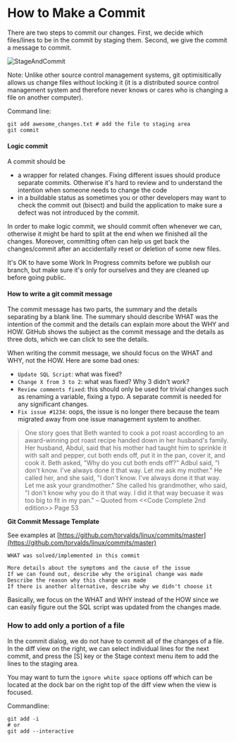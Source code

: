 # How to Make a Commit

There are two steps to commit our changes. First, we decide which files/lines to be in the commit by staging them. Second, we give the commit a message to commit.

![StageAndCommit](https://camo.githubusercontent.com/423dd7c7b778cdc7856b6f2053c624220e8f1228/68747470733a2f2f6769742d657874656e73696f6e732d646f63756d656e746174696f6e2e72656164746865646f63732e696f2f656e2f6c61746573742f5f696d616765732f636f6d6d69745f6469616c6f672e706e67)

Note: Unlike other source control management systems, git optimisitically allows us change files without locking it \(it is a distributed source control management system and therefore never knows or cares who is changing a file on another computer\).

Command line:

```text
git add awesome_changes.txt # add the file to staging area
git commit
```

#### Logic commit

A commit should be

* a wrapper for related changes. Fixing different issues should produce separate commits. Otherwise it's hard to review and to understand the intention when someone needs to change the code
* in a buildable status as sometimes you or other developers may want to check the commit out \(bisect\) and build the application to make sure a defect was not introduced by the commit.

In order to make logic commit, we should commit often whenever we can, otherwise it might be hard to split at the end when we finished all the changes. Moreover, committing often can help us get back the changes/commit after an accidentally reset or deletion of some new files.

It's OK to have some Work In Progress commits before we publish our branch, but make sure it's only for ourselves and they are cleaned up before going public.

#### How to write a git commit message

The commit message has two parts, the summary and the details separating by a blank line. The summary should describe WHAT was the intention of the commit and the details can explain more about the WHY and HOW. GitHub shows the subject as the commit message and the details as three dots, which we can click to see the details.

When writing the commit message, we should focus on the WHAT and WHY, not the HOW. Here are some bad ones:

* `Update SQL Script`: what was fixed?
* `Change X from 3 to 2`: what was fixed? Why 3 didn't work?
* `Review comments fixed`: this should only be used for trivial changes such as renaming a variable, fixing a typo. A separate commit is needed for any significant changes.
* `Fix issue #1234`: oops, the issue is no longer there because the team migrated away from one issue management system to another.

> One story goes that Beth wanted to cook a pot roast according to an award-winning pot roast recipe handed down in her husband's family. Her husband, Abdul, said that his mother had taught him to sprinkle it with salt and pepper, cut both ends off, put it in the pan, cover it, and cook it. Beth asked, "Why do you cut both ends off?" Adbul said, "I don't know. I've always done it that way. Let me ask my mother." He called her, and she said, "I don't know. I've always done it that way. Let me ask your grandmother." She called his grandmother, who said, "I don't know why you do it that way. I did it that way becuase it was too big to fit in my pan." – Quoted from &lt;&lt;Code Complete 2nd edition&gt;&gt; Page 53

**Git Commit Message Template**

See examples at [https://github.com/torvalds/linux/commits/master](https://github.com/torvalds/linux/commits/master)

```text
WHAT was solved/implemented in this commit

More details about the symptoms and the cause of the issue
If we can found out, describe why the original change was made
Describe the reason why this change was made
If there is another alternative, describe why we didn't choose it
```

Basically, we focus on the WHAT and WHY instead of the HOW since we can easily figure out the SQL script was updated from the changes made.

### How to add only a portion of a file

In the commit dialog, we do not have to commit all of the changes of a file. In the diff view on the right, we can select individual lines for the next commit, and press the \[S\] key or the Stage context menu item to add the lines to the staging area.

You may want to turn the `ignore white space` options off which can be located at the dock bar on the right top of the diff view when the view is focused.

Commandline:

```text
git add -i
# or
git add --interactive
```

